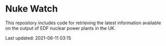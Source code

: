 # Nuke Watch

This repository includes code for retrieving the latest information available on the output of EDF nuclear power plants in the UK.

Last updated: 2021-06-11 03:15